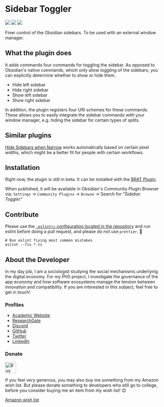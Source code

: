 # Sidebar Toggler

![](https://img.shields.io/github/downloads/chrisgrieser/obsidian-sidebar-toggler/total?label=Total%20Downloads&style=plastic) ![](https://img.shields.io/github/v/release/chrisgrieser/obsidian-sidebar-toggler?label=Latest%20Release&style=plastic) [![](https://img.shields.io/badge/changelog-click%20here-FFE800?style=plastic)](Changelog.md)

Finer control of the Obsidian sidebars. To be used with an external window manager.

## What the plugin does
It adds commands four commands for toggling the sidebar. As opposed to Obsidian's native commands, which only allow *toggling* of the sidebars, you can explicitly determine whether to show or hide them.
- Hide left sidebar
- Hide right sidebar
- Show left sidebar
- Show right sidebar

In addition, the plugin registers four URI schemes for these commands. These allows you to easily integrate the sidebar commands with your window manager, e.g. hiding the sidebar for certain types of splits.

## Similar plugins
[Hide Sidebars when Narrow](https://obsidian.md/plugins?id=obsidian-hide-sidebars-when-narrow) works automatically based on certain pixel widths, which might be a better fit for people with certain workflows.

## Installation
Right now, the plugin is still in beta. It can be installed with the [BRAT Plugin](https://github.com/TfTHacker/obsidian42-brat).

When published, it will be available in Obsidian's Community Plugin Browser via: `Settings` → `Community Plugins` → `Browse` → Search for *"Sidebar Toggler"*

## Contribute
Please use the [`.eslintrc` configuration located in the repository](.eslintrc) and run eslint before doing a pull request, and please do *not* use `prettier`. 🙂

```shell
# Run eslint fixing most common mistakes
eslint --fix *.ts
```

## About the Developer
In my day job, I am a sociologist studying the social mechanisms underlying the digital economy. For my PhD project, I investigate the governance of the app economy and how software ecosystems manage the tension between innovation and compatibility. If you are interested in this subject, feel free to get in touch!

<!-- markdown-link-check-disable -->
### Profiles
- [Academic Website](https://chris-grieser.de/)
- [ResearchGate](https://www.researchgate.net/profile/Christopher-Grieser)
- [Discord](https://discordapp.com/users/462774483044794368/)
- [GitHub](https://github.com/chrisgrieser/)
- [Twitter](https://twitter.com/pseudo_meta)
- [LinkedIn](https://www.linkedin.com/in/christopher-grieser-ba693b17a/)

### Donate
<a href='https://ko-fi.com/Y8Y86SQ91' target='_blank'><img height='36' style='border:0px;height:36px;' src='https://cdn.ko-fi.com/cdn/kofi1.png?v=3' border='0' alt='Buy Me a Coffee at ko-fi.com' /></a>

If you feel very generous, you may also buy me something from my Amazon wish list. But please donate something to developers who still go to college, before you consider buying me an item from my wish list! 😊

[Amazon wish list](https://www.amazon.de/hz/wishlist/ls/2C7RIOJPN3K5F?ref_=wl_share)
